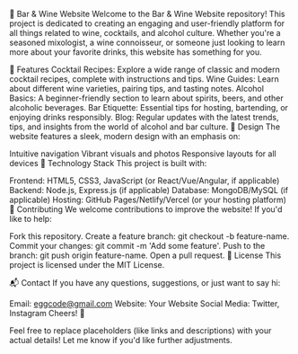 🍷 Bar & Wine Website
Welcome to the Bar & Wine Website repository! This project is dedicated to creating an engaging and user-friendly platform for all things related to wine, cocktails, and alcohol culture. Whether you're a seasoned mixologist, a wine connoisseur, or someone just looking to learn more about your favorite drinks, this website has something for you.

🌟 Features
Cocktail Recipes: Explore a wide range of classic and modern cocktail recipes, complete with instructions and tips.
Wine Guides: Learn about different wine varieties, pairing tips, and tasting notes.
Alcohol Basics: A beginner-friendly section to learn about spirits, beers, and other alcoholic beverages.
Bar Etiquette: Essential tips for hosting, bartending, or enjoying drinks responsibly.
Blog: Regular updates with the latest trends, tips, and insights from the world of alcohol and bar culture.
🎨 Design
The website features a sleek, modern design with an emphasis on:

Intuitive navigation
Vibrant visuals and photos
Responsive layouts for all devices
🚀 Technology Stack
This project is built with:

Frontend: HTML5, CSS3, JavaScript (or React/Vue/Angular, if applicable)
Backend: Node.js, Express.js (if applicable)
Database: MongoDB/MySQL (if applicable)
Hosting: GitHub Pages/Netlify/Vercel (or your hosting platform)
🤝 Contributing
We welcome contributions to improve the website! If you'd like to help:

Fork this repository.
Create a feature branch: git checkout -b feature-name.
Commit your changes: git commit -m 'Add some feature'.
Push to the branch: git push origin feature-name.
Open a pull request.
📝 License
This project is licensed under the MIT License.

📬 Contact
If you have any questions, suggestions, or just want to say hi:

Email: eggcode@gmail.com
Website: Your Website
Social Media: Twitter, Instagram
Cheers! 🥂

Feel free to replace placeholders (like links and descriptions) with your actual details! Let me know if you'd like further adjustments.
